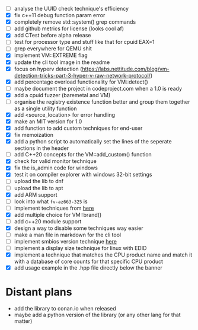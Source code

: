 - [ ] analyse the UUID check technique's efficiency
- [X] fix c++11 debug function param error
- [X] completely remove std::system() grep commands
- [ ] add github metrics for license (looks cool af)
- [X] add CTest before alpha release
- [ ] test for processor type and stuff like that for cpuid EAX=1
- [ ] grep everywhere for QEMU shit
- [X] implement VM::EXTREME flag
- [X] update the cli tool image in the readme
- [X] focus on hyperv detection (https://labs.nettitude.com/blog/vm-detection-tricks-part-3-hyper-v-raw-network-protocol/)
- [X] add percentage overload functionality for VM::detect()
- [ ] maybe document the project in codeproject.com when a 1.0 is ready
- [X] add a cpuid fuzzer (baremetal and VM)
- [ ] organise the registry existence function better and group them together as a single utility function
- [X] add <source_location> for error handling
- [X] make an MIT version for 1.0
- [X] add function to add custom techniques for end-user
- [X] fix memoization
- [X] add a python script to automatically set the lines of the seperate sections in the header
- [ ] add C++20 concepts for the VM::add_custom() function
- [X] check for valid monitor technique
- [X] fix the is_admin code for windows
- [X] test it on compiler explorer with windows 32-bit settings
- [ ] upload the lib to dnf 
- [ ] upload the lib to apt 
- [X] add ARM support
- [ ] look into what `fv-az663-325` is
- [ ] implement techniques from [here](https://labs.nettitude.com/blog/vm-detection-tricks-part-3-hyper-v-raw-network-protocol/)
- [X] add multiple choice for VM::brand()
- [ ] add c++20 module support 
- [X] design a way to disable some techniques way easier
- [ ] make a man file in markdown for the cli tool
- [ ] implement smbios version technique [here](https://github.com/Print3M/Anti-VM/blob/eb524ed89e783b36c149acc450b2350d4198b06b/detectors.cpp#L88)
- [ ] implement a display size technique for linux with EDID 
- [X] implement a technique that matches the CPU product name and match it with a database of core counts for that specific CPU product
- [X] add usage example in the .hpp file directly below the banner

# Distant plans
- add the library to conan.io when released
- maybe add a python version of the library (or any other lang for that matter)